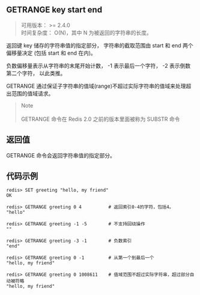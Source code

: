 ## GETRANGE key start end
>可用版本： >= 2.4.0<br/>
>时间复杂度： O(N)，其中 N 为被返回的字符串的长度。

返回键 key 储存的字符串值的指定部分， 字符串的截取范围由 start 和 end 两个偏移量决定 (包括 start 和 end 在内)。

负数偏移量表示从字符串的末尾开始计数， -1 表示最后一个字符， -2 表示倒数第二个字符， 以此类推。

GETRANGE 通过保证子字符串的值域(range)不超过实际字符串的值域来处理超出范围的值域请求。

> Note<br/>  
  GETRANGE 命令在 Redis 2.0 之前的版本里面被称为 SUBSTR 命令

## 返回值

GETRANGE 命令会返回字符串值的指定部分。

## 代码示例

```shell script
redis> SET greeting "hello, my friend"
OK

redis> GETRANGE greeting 0 4          # 返回索引0-4的字符，包括4。
"hello"

redis> GETRANGE greeting -1 -5        # 不支持回绕操作
""

redis> GETRANGE greeting -3 -1        # 负数索引
"end"

redis> GETRANGE greeting 0 -1         # 从第一个到最后一个
"hello, my friend"

redis> GETRANGE greeting 0 1008611    # 值域范围不超过实际字符串，超过部分自动被符略
"hello, my friend"
```